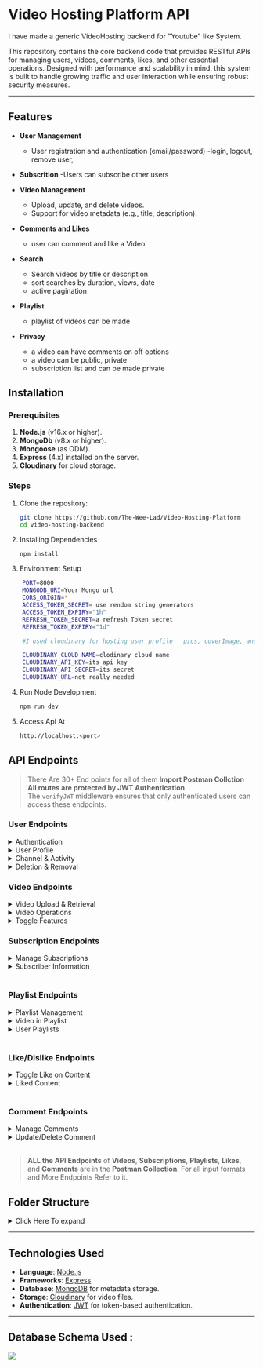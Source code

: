 # Video Hosting Platform API
I have made a generic VideoHosting backend for "Youtube" like System.

 This repository contains the core backend code that provides RESTful APIs for managing users, videos, comments, likes, and other essential operations. Designed with performance and scalability in mind, this system is built to handle growing traffic and user interaction while ensuring robust security measures.


---

## Features

- **User Management**
  - User registration and authentication (email/password)
  -login, logout, remove user,

- **Subscrition**
  -Users can subscribe other users

- **Video Management**
  - Upload, update, and delete videos.
  - Support for video metadata (e.g., title, description).

- **Comments and Likes**
  - user can comment and like a Video

- **Search**
  - Search videos by title or description
  - sort searches by duration, views, date
  - active pagination
    
- **Playlist**
  - playlist of videos can be made

- **Privacy**
  - a video can have comments on off options
  - a video can be public, private
  - subscription list and can be made private


## Installation

### Prerequisites

1. **Node.js** (v16.x or higher).
2. **MongoDb** (v8.x or higher).
3. **Mongoose** (as ODM).
4. **Express** (4.x) installed on the server.
5. **Cloudinary** for cloud storage.

### Steps

1. Clone the repository:
   ```bash
   git clone https://github.com/The-Wee-Lad/Video-Hosting-Platform
   cd video-hosting-backend
2. Installing Dependencies
    ```
    npm install
3. Environment Setup
```bash
    PORT=8000
    MONGODB_URI=Your Mongo url
    CORS_ORIGIN=*
    ACCESS_TOKEN_SECRET= use rendom string generators
    ACCESS_TOKEN_EXPIRY="1h"
    REFRESH_TOKEN_SECRET=a refresh Token secret
    REFRESH_TOKEN_EXPIRY="1d"

    #I used cloudinary for hosting user profile   pics, coverImage, and videos themselves.

    CLOUDINARY_CLOUD_NAME=clodinary cloud name
    CLOUDINARY_API_KEY=its api key
    CLOUDINARY_API_SECRET=its secret
    CLOUDINARY_URL=not really needed
```

4. Run Node Development
    ```bash
    npm run dev
5. Access Api At
    ```bash
    http://localhost:<port>


## API Endpoints
> There Are 30+ End points for all of them **Import Postman Collction**
> **All routes are protected by JWT Authentication.**  
> The `verifyJWT` middleware ensures that only authenticated users can access these endpoints.
### User Endpoints

<details>
<summary>Authentication</summary>

- **Register User:**  
  ```
  POST /user/register
  ```
- **Login User:**  
  ```
  POST /user/login
  ```
- **Refresh Access Token:**  
  ```
  POST /user/refresh-accessToken
  ```
- **Logout:**  
  ```
  POST /user/logout
  ```
- **Change Password:**  
  ```
  POST /user/change-pass
  ```

</details>

<details>
<summary>User Profile</summary>

- **Get Current User:**  
  ```
  GET /user/getcurruser
  ```
- **Update Account Details:**  
  ```
  PUT /user/update-acc-details
  ```
- **Update Avatar:**  
  ```
  PUT /user/update-avatar
  ```
- **Update Cover:**  
  ```
  PUT /user/update-cover
  ```

</details>

<details>
<summary>Channel & Activity</summary>

- **Channel Info:**  
  ```
  GET /user/channel/:channelName
  ```
- **Watch History:**  
  ```
  GET /user/watch-history
  ```
- **Toggle Subscription Privacy Policy:**  
  ```
  PUT /user/toggleSubsPrivacy
  ```

</details>

<details>
<summary>Deletion & Removal</summary>

- **Remove User:**  
  ```
  DELETE /user/remove-user
  ```
- **Remove Cover Image:**  
  ```
  DELETE /user/remove-cover
  ```
- **Remove Avatar:**  
  ```
  DELETE /user/remove-avatar
  ```

</details>

### Video Endpoints

<details>
<summary>Video Upload & Retrieval</summary>

- **Publish Video:**  
  ```
  POST /vid/
  ```
- **Get All Videos:** : (With Various Search criteria for more details see postman collection) :
  ```
  GET /vid/
  ```

</details>

<details>
<summary>Video Operations</summary>

- **Get Video by ID:**  
  ```
  GET /vid/:videoId
  ```
- **Update Video:**  
  ```
  PATCH /vid/:videoId
  ```
- **Delete Video:**  
  ```
  DELETE /vid/:videoId
  ```

</details>

<details>
<summary>Toggle Features</summary>

- **Toggle Video Publish Status:**  
  ```
  POST /vid/toggle-publish/:videoId
  ```
- **Toggle Comments on Video:**  
  ```
  POST /vid/toggle-comments/:videoId
  ```

</details>








### Subscription Endpoints

<details>
<summary>Manage Subscriptions</summary>

- **Toggle Subscription to a Channel:**  
  ```
  POST /subs/c/:channel
  ```
- **Get Subscribed Channels:**  
  ```
  GET /subs/c/:channel
  ```

</details>

<details>
<summary>Subscriber Information</summary>

- **Get My Subscribers:**  
  ```
  GET /subs/my-subscribers
  ```

</details>


<br>



### Playlist Endpoints

<details>
<summary>Playlist Management</summary>

- **Create Playlist:**  
  ```
  POST /playlist/
  ```
  
- **Get Playlist By ID:**  
  ```
  GET /playlist/:playlistId
  ```
  
- **Update Playlist:**  
  ```
  PATCH /playlist/:playlistId
  ```
  
- **Delete Playlist:**  
  ```
  DELETE /playlist/:playlistId
  ```

</details>

<details>
<summary>Video in Playlist</summary>

- **Add Video to Playlist:**  
  ```
  PATCH /playlist/add/:videoId/:playlistId
  ```
  
- **Remove Video from Playlist:**  
  ```
  PATCH /playlist/remove/:videoId/:playlistId
  ```

</details>

<details>
<summary>User Playlists</summary>

- **Get User Playlists:**  
  ```
  GET /playlist/user/:userId
  ```

</details>

<br>

### Like/Dislike Endpoints

<details>
<summary>Toggle Like on Content</summary>

- **Toggle Like on Video:**  
  ```
  POST /like/toggle/v/:videoId
  ```
  
- **Toggle Like on Comment:**  
  ```
  POST /like/toggle/c/:commentId
  ```
  
<!-- Uncomment and modify the following if needed -->

<!-- - **Toggle Like on Tweet:**  
  `POST /toggle/t/:tweetId` -->

</details>

<details>
<summary>Liked Content</summary>

- **Get ALl User Liked Videos:**  
 ```
 GET /like/videos
 ```

</details>

<br>

### Comment Endpoints

<details>
<summary>Manage Comments</summary>

- **Get Comments for a Video:**  
  ```
  GET /comment/:videoId
  ```
  
- **Add Comment to a Video:**  
  ```
  POST /comment/:videoId
  ```
  
</details>

<details>
<summary>Update/Delete Comment</summary>

- **Delete Comment:**  
  ```
  DELETE /comment/c/:commentId
  ```
  
- **Update Comment:**  
  ```
  PATCH /comment/c/:commentId
  ```

</details>

<br>


> **ALL the API Endpoints** of **Videos**, **Subscriptions**, **Playlists**, **Likes**, and **Comments** are in the **Postman Collection**. For all input formats and More Endpoints Refer to it.


## Folder Structure

<details>
<summary> Click Here To expand </summary>
<pre>
Video-Hosting-Platform
├── SRC
│   ├── controllers
│   │   ├── comment.controller.js
│   │   ├── healthcheck.controller.js
│   │   ├── like.controller.js
│   │   ├── playlist.controller.js
│   │   ├── subscription.controller.js
│   │   ├── user.controller.js
│   │   └── video.controller.js
│   ├── db
│   │   └── index.js
│   ├── middlewares
│   │   ├── auth.middleware.js
│   │   └── multer.middleware.js
│   ├── models
│   │   ├── comments.model.js
│   │   ├── likes.model.js
│   │   ├── playlists.model.js
│   │   ├── subscriptions.model.js
│   │   ├── users.model.js
│   │   └── videos.models.js
│   ├── public
│   │   └── temp
│   ├── routes
│   │   ├── comment.routes.js
│   │   ├── healthcheck.routes.js
│   │   ├── like.routes.js
│   │   ├── playlist.routes.js
│   │   ├── subscription.routes.js
│   │   ├── user.routes.js
│   │   └── video.routes.js
│   └── utilities
│       ├── ApiError.js
│       ├── ApiResponse.js
│       ├── asyncHandler.js
│       └── cloudinary.js
├── app.js
├── constants.js
├── index.js
├── .env
└── readme.md
</pre>
</details>

---

## Technologies Used

- **Language**: [Node.js](https://nodejs.org/)
- **Frameworks**: [Express](https://expressjs.com/)
- **Database**: [MongoDB](https://www.mongodb.com/) for metadata storage.
- **Storage**: [Cloudinary](https://cloudinary.com/) for video files.
- **Authentication**: [JWT](https://jwt.io/) for token-based authentication.

---

## Database Schema Used : 

<img src = "./DatabaseSchema.jpg">

